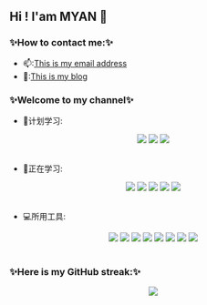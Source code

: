 ## Hi ! I'am MYAN 👋 
<!--
**MYAN1998/MYAN1998** is a ✨ _special_ ✨ repository because its `README.md` (this file) appears on your GitHub profile.

Here are some ideas to get you started:

- 🔭 I’m currently working on ...
- 🌱 I’m currently learning ...
- 👯 I’m looking to collaborate on ...
- 🤔 I’m looking for help with ...
- 💬 Ask me about ...
- 📫 How to reach me: ...
- 😄 Pronouns: ...
- ⚡ Fun fact: ...
-->
### ✨How to contact me:✨</br>
- 📫:<a href="mailto:zhouenpei980523@163.com">This is my email address</a></br>
- 💖:<a href="https://blog.myan.run/">This is my blog</a></br>
### ✨Welcome to my channel✨</br>
- 🧾计划学习:</br>
<div align="center">
    <img  src="https://img.shields.io/badge/Java-Java-blue?logo=java"/>
    <img  src="https://img.shields.io/badge/Docker-Docker-blue?logo=Docker"/>
    <img  src="https://img.shields.io/badge/nodejs-nodejs-blue?logo=nodejs"/>
</div></br>

- 📘正在学习:</br>
<div align="center">
    <img  src="https://img.shields.io/badge/python-python-blue?logo=python"/>
    <img  src="https://img.shields.io/badge/MySQL-MySQL-blue?logo=MySQL"/>
    <img  src="https://img.shields.io/badge/CSS-CSS-blue?logo=CSS3"/>
    <img  src="https://img.shields.io/badge/JavaScript-JavaScript-blue?logo=JavaScript"/>
    <img  src="https://img.shields.io/badge/html5-html5-blue?logo=html5"/>
</div></br>

- 💻所用工具:</br>
<div align="center">
    <img  src="https://img.shields.io/badge/windows-windows-blue?logo=windows"/>
    <img  src="https://img.shields.io/badge/Linux-Linux-blue?logo=Linux"/>
    <img  src="https://img.shields.io/badge/Chrome-Chrome-blue?logo=Chrome"/>
    <img  src="https://img.shields.io/badge/visual studio code-visual studio code-blue?logo=visual studio code"/>
    <img  src="https://img.shields.io/badge/git-git-blue?logo=git"/>
    <img  src="https://img.shields.io/badge/GitHub-GitHub-blue?GitHub=git"/>
    <img  src="https://img.shields.io/badge/Gitee-Gitee-blue?logo=Gitee"/>
    <img  src="https://img.shields.io/badge/pycharm-pycharm-blue?logo=pycharm"/>
</div></br>

### ✨Here is my GitHub streak:✨</br>
<div align="center">
    <img  src="https://github-readme-streak-stats.herokuapp.com/?user=DenverCoder1&theme=prussian"/>
</div>



 



